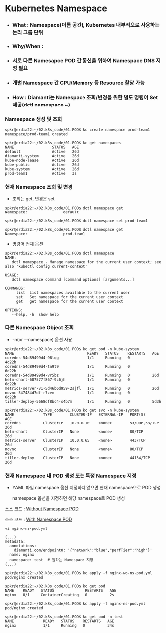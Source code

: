 # Kubernetes Namespace
- ### What : Namespace(이름 공간), Kubernetes 내부적으로 사용하는 논리 그룹 단위 
- ### Why/When : 
- ### 서로 다른 Namesapce POD 간 통신을 위하여 Namespace DNS 지정 필요
- ### 개별 Namespace 간 CPU/Memory 등 Resource 할당 가능 
- ### How : Diamanti는 Namespace 조회/변경을 위한 별도 명령어 Set 제공(dctl namespace ~) 

### Namespace 생성 및 조회

```
spkr@erdia22:~/02.k8s_code/01.POD$ kc create namespace prod-team1
namespace/prod-team1 created

spkr@erdia22:~/02.k8s_code/01.POD$ kc get namespaces
NAME                 STATUS   AGE
default              Active   26d
diamanti-system      Active   26d
kube-node-lease      Active   26d
kube-public          Active   26d
kube-system          Active   26d
prod-team1           Active   3s
```

### 현재 Namespace 조회 및 변경
- 조회는 get, 변경은 set 
```
spkr@erdia22:~/02.k8s_code/01.POD$ dctl namespace get
Namespace:                default

spkr@erdia22:~/02.k8s_code/01.POD$ dctl namespace set prod-team1

spkr@erdia22:~/02.k8s_code/01.POD$ dctl namespace get
Namespace:                prod-team1
```

- 명령어 전체 옵션
```
spkr@erdia22:~/02.k8s_code/01.POD$ dctl namespace
NAME:
   dctl namespace - Manage namespace for the current user context; see also 'kubectl config current-context'

USAGE:
   dctl namespace command [command options] [arguments...]

COMMANDS:
     list  List namespaces available to the current user
     set   Set namespace for the current user context
     get   get namespace for the current user context

OPTIONS:
   --help, -h  show help
```

### 다른 Namespace Object 조회 
- -n(or --namespace) 옵션 사용   
```
spkr@erdia22:~/02.k8s_code/01.POD$ kc get pod -n kube-system
NAME                                 READY   STATUS    RESTARTS   AGE
coredns-54d89499d4-98lqg             1/1     Running   0          4d22h
coredns-54d89499d4-tn9t9             1/1     Running   0          6d22h
coredns-54d89499d4-vr5bz             1/1     Running   0          26d
helm-chart-687577f867-9c6jh          1/1     Running   0          6d22h
metrics-server-v1-5d46b6d959-2sjfl   1/1     Running   0          26d
novnc-547484d7df-r7zvm               1/1     Running   0          6d22h
tiller-deploy-5668df8bc4-s4b7m       1/1     Running   0          5d3h

spkr@erdia22:~/02.k8s_code/01.POD$ kc get svc -n kube-system
NAME             TYPE        CLUSTER-IP   EXTERNAL-IP   PORT(S)         AGE
coredns          ClusterIP   10.0.0.10    <none>        53/UDP,53/TCP   26d
helm-chart       ClusterIP   None         <none>        80/TCP          26d
metrics-server   ClusterIP   10.0.0.65    <none>        443/TCP         26d
novnc            ClusterIP   None         <none>        80/TCP          26d
tiller-deploy    ClusterIP   None         <none>        44134/TCP       26d
```

### 현재 Namespace 내 POD 생성 또는 특정 Namespace 지정 
- YAML 파일 namespace 옵션 지정하지 않으면 현재 namespace으로 POD 생성

  namespace 옵션을 지정하면 해당 namespace로 POD 생성

소스 코드 : [Without Namespace POD](./nginx-wo-ns-pod.yml)

소스 코드 : [With Namespace POD](./nginx-ns-pod.yml)

```
vi nginx-ns-pod.yml

(...)
metadata:
  annotations:
    diamanti.com/endpoint0: '{"network":"blue","perfTier":"high"}'
  name: nginx
  namespace: test  # 원하는 Namespace 지정 
(...)

spkr@erdia22:~/02.k8s_code/01.POD$ kc apply -f nginx-wo-ns-pod.yml
pod/nginx created

spkr@erdia22:~/02.k8s_code/01.POD$ kc get pod
NAME    READY   STATUS              RESTARTS   AGE
nginx   0/1     ContainerCreating   0          2s

spkr@erdia22:~/02.k8s_code/01.POD$ kc apply -f nginx-ns-pod.yml
pod/nginx created

spkr@erdia22:~/02.k8s_code/01.POD$ kc get pod -n test
NAME             READY   STATUS    RESTARTS   AGE
nginx            1/1     Running   0          34s
```
